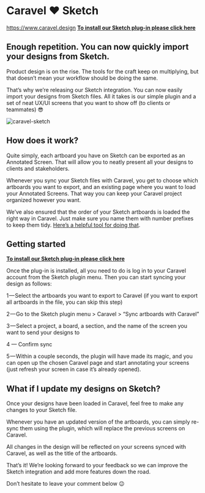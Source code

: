 # Caravel ❤ Sketch
https://www.caravel.design
**[To install our Sketch plug-in please click here](https://github.com/CaravelDesign/caravel.sketchplugin/releases/download/1.0.0/caravel.sketchplugin.zip)**

## Enough repetition. You can now quickly import your designs from Sketch.
Product design is on the rise. The tools for the craft keep on multiplying, but that doesn’t mean your workflow should be doing the same. 

That’s why we’re releasing our Sketch integration. You can now easily import your designs from Sketch files. All it takes is our simple plugin and a set of neat UX/UI screens that you want to show off (to clients or teammates) 😎  

![caravel-sketch](https://cdn-images-1.medium.com/max/800/1*je3iJMgDqKyRF3uA_9y4nw.png "Caravel And Sketch")

## How does it work?
Quite simply, each artboard you have on Sketch can be exported as an Annotated Screen. That will allow you to neatly present all your designs to clients and stakeholders.

Whenever you sync your Sketch files with Caravel, you get to choose which artboards you want to export, and an existing page where you want to load your Annotated Screens. That way you can keep your Caravel project organized however you want.

We’ve also ensured that the order of your Sketch artboards is loaded the right way in Caravel. Just make sure you name them with number prefixes to keep them tidy. [Here’s a helpful tool for doing that](https://github.com/Chuckland/sketch-number-artboards).

## Getting started
**[To install our Sketch plug-in please click here](https://github.com/CaravelDesign/caravel.sketchplugin/releases/download/1.0.0/caravel.sketchplugin.zip)**

Once the plug-in is installed, all you need to do is log in to your Caravel account from the Sketch plugin menu. Then you can start syncing your design as follows:

1 — Select the artboards you want to export to Caravel (if you want to export all artboards in the file, you can skip this step)

2 — Go to the Sketch plugin menu > Caravel > “Sync artboards with Caravel”

3 — Select a project, a board, a section, and the name of the screen you want to send your designs to

4 — Confirm sync

5 — Within a couple seconds, the plugin will have made its magic, and you can open up the chosen Caravel page and start annotating your screens (just refresh your screen in case it’s already opened).

## What if I update my designs on Sketch?
Once your designs have been loaded in Caravel, feel free to make any changes to your Sketch file.

Whenever you have an updated version of the artboards, you can simply re-sync them using the plugin, which will replace the previous screens on Caravel.

All changes in the design will be reflected on your screens synced with Caravel, as well as the title of the artboards.

That’s it! We’re looking forward to your feedback so we can improve the Sketch integration and add more features down the road.

Don’t hesitate to leave your comment below 😉
